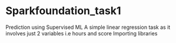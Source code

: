 # Sparkfoundation_task1
Prediction using Supervised ML A simple linear regression task as it involves just 2 variables i.e hours and score Importing libraries
